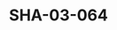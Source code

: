 ---
pid: SHA-03-064
title: SHA-03-064
language: ar
collection: شرحبيل احمد
original_label: 
rights: شرحبيل احمد
location_of_original: شرحبيل احمد
photographer_or_studio: 
scanned_from: photograph 10.1 by 15.1
_date: late 1990s
location: هولاندا
description: 'شهاب شرحبيل وخمسة اخرين يقعدون حول طاولة '
additional_notes: 
permission_display: 'yes'
on_server: 'no'
on_website: 'no'
permalink: "/archive/ar/sha-03-064.html"
layout: photo-page
---